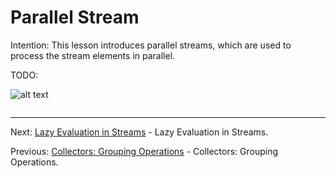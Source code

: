 # Parallel Stream

Intention: This lesson introduces parallel streams, which are used to process the stream elements in parallel.

TODO:

![alt text](../../etc/features/img.png "Img")

```java

```

<hr>

Next: [Lazy Evaluation in Streams](chapter_25.md "Lazy Evaluation in Streams") - Lazy Evaluation in Streams.

Previous: [Collectors: Grouping Operations](chapter_23.md "Collectors: Grouping Operations") - 
Collectors: Grouping Operations.